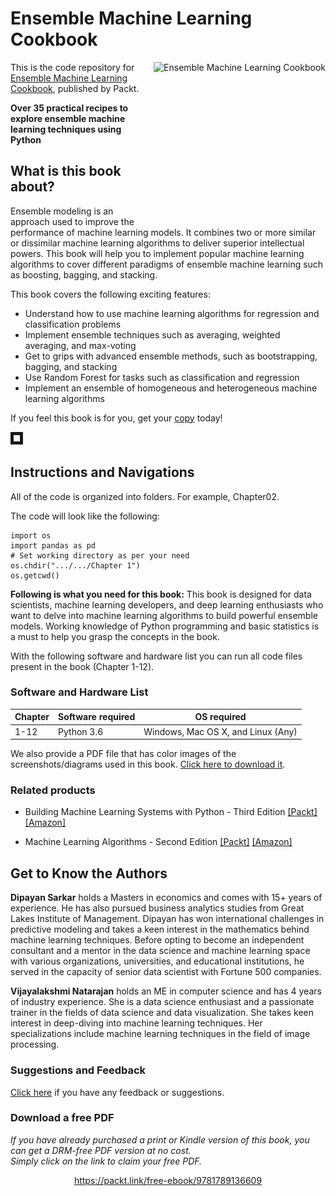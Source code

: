 # Ensemble Machine Learning Cookbook

<a href="https://www.packtpub.com/big-data-and-business-intelligence/ensemble-machine-learning-cookbook?utm_source=github&utm_medium=repository&utm_campaign=9781789136609"><img src="https://dz13w8afd47il.cloudfront.net/sites/default/files/imagecache/ppv4_main_book_cover/9781789136609_cover.png" alt="Ensemble Machine Learning Cookbook" height="256px" align="right"></a>

This is the code repository for [Ensemble Machine Learning Cookbook](https://www.packtpub.com/big-data-and-business-intelligence/ensemble-machine-learning-cookbook?utm_source=github&utm_medium=repository&utm_campaign=9781789136609), published by Packt.

**Over 35 practical recipes to explore ensemble machine learning techniques using Python**

## What is this book about?
Ensemble modeling is an approach used to improve the performance of machine learning models. It combines two or more similar or dissimilar machine learning algorithms to deliver superior intellectual powers. This book will help you to implement popular machine learning algorithms to cover different paradigms of ensemble machine learning such as boosting, bagging, and stacking.

This book covers the following exciting features:
* Understand how to use machine learning algorithms for regression and classification problems
* Implement ensemble techniques such as averaging, weighted averaging, and max-voting
* Get to grips with advanced ensemble methods, such as bootstrapping, bagging, and stacking
* Use Random Forest for tasks such as classification and regression
* Implement an ensemble of homogeneous and heterogeneous machine learning algorithms

If you feel this book is for you, get your [copy](https://www.amazon.com/dp/1789136601) today!

<a href="https://www.packtpub.com/?utm_source=github&utm_medium=banner&utm_campaign=GitHubBanner"><img src="https://raw.githubusercontent.com/PacktPublishing/GitHub/master/GitHub.png" 
alt="https://www.packtpub.com/" border="5" /></a>


## Instructions and Navigations
All of the code is organized into folders. For example, Chapter02.

The code will look like the following:
```
import os
import pandas as pd
# Set working directory as per your need
os.chdir(".../.../Chapter 1")
os.getcwd()
```

**Following is what you need for this book:**
This book is designed for data scientists, machine learning developers, and deep learning enthusiasts who want to delve into machine learning algorithms to build powerful ensemble models. Working knowledge of Python programming and basic statistics is a must to help you grasp the concepts in the book.	

With the following software and hardware list you can run all code files present in the book (Chapter 1-12).

### Software and Hardware List

| Chapter  | Software required                   | OS required                        |
| -------- | ------------------------------------| -----------------------------------|
| 1-12        | Python 3.6                   | Windows, Mac OS X, and Linux (Any) |


We also provide a PDF file that has color images of the screenshots/diagrams used in this book. [Click here to download it](https://www.packtpub.com/sites/default/files/downloads/9781789136609_ColorImages.pdf).


### Related products <Other books you may enjoy>
* Building Machine Learning Systems with Python - Third Edition [[Packt]](https://www.packtpub.com/big-data-and-business-intelligence/building-machine-learning-systems-python-third-edition?utm_source=github&utm_medium=repository&utm_campaign=9781788623223) [[Amazon]](https://www.amazon.com/dp/1788623223)

* Machine Learning Algorithms - Second Edition [[Packt]](https://www.packtpub.com/big-data-and-business-intelligence/machine-learning-algorithms-second-edition?utm_source=github&utm_medium=repository&utm_campaign=9781789347999) [[Amazon]](https://www.amazon.com/dp/1789347998)

## Get to Know the Authors
**Dipayan Sarkar** holds a Masters in economics and comes with 15+ years of experience. He has also pursued business analytics studies from Great Lakes Institute of Management.
Dipayan has won international challenges in predictive modeling and takes a keen interest in the mathematics behind machine learning techniques. Before opting to become an
independent consultant and a mentor in the data science and machine learning space with various organizations, universities, and educational institutions, he served in the capacity
of senior data scientist with Fortune 500 companies.

**Vijayalakshmi Natarajan** holds an ME in computer science and has 4 years of industry experience. She is a data science enthusiast and a passionate trainer in the fields of data
science and data visualization. She takes keen interest in deep-diving into machine learning techniques. Her specializations include machine learning techniques in the field of image
processing.


### Suggestions and Feedback
[Click here](https://docs.google.com/forms/d/e/1FAIpQLSdy7dATC6QmEL81FIUuymZ0Wy9vH1jHkvpY57OiMeKGqib_Ow/viewform) if you have any feedback or suggestions.
### Download a free PDF

 <i>If you have already purchased a print or Kindle version of this book, you can get a DRM-free PDF version at no cost.<br>Simply click on the link to claim your free PDF.</i>
<p align="center"> <a href="https://packt.link/free-ebook/9781789136609">https://packt.link/free-ebook/9781789136609 </a> </p>
